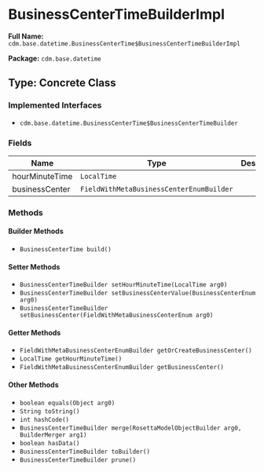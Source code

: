 # BusinessCenterTimeBuilderImpl

**Full Name:** `cdm.base.datetime.BusinessCenterTime$BusinessCenterTimeBuilderImpl`

**Package:** `cdm.base.datetime`

## Type: Concrete Class

### Implemented Interfaces

- `cdm.base.datetime.BusinessCenterTime$BusinessCenterTimeBuilder`

### Fields

| Name | Type | Description |
|------|------|-------------|
| hourMinuteTime | `LocalTime` |  |
| businessCenter | `FieldWithMetaBusinessCenterEnumBuilder` |  |

### Methods

#### Builder Methods

- `BusinessCenterTime build()`

#### Setter Methods

- `BusinessCenterTimeBuilder setHourMinuteTime(LocalTime arg0)`
- `BusinessCenterTimeBuilder setBusinessCenterValue(BusinessCenterEnum arg0)`
- `BusinessCenterTimeBuilder setBusinessCenter(FieldWithMetaBusinessCenterEnum arg0)`

#### Getter Methods

- `FieldWithMetaBusinessCenterEnumBuilder getOrCreateBusinessCenter()`
- `LocalTime getHourMinuteTime()`
- `FieldWithMetaBusinessCenterEnumBuilder getBusinessCenter()`

#### Other Methods

- `boolean equals(Object arg0)`
- `String toString()`
- `int hashCode()`
- `BusinessCenterTimeBuilder merge(RosettaModelObjectBuilder arg0, BuilderMerger arg1)`
- `boolean hasData()`
- `BusinessCenterTimeBuilder toBuilder()`
- `BusinessCenterTimeBuilder prune()`

